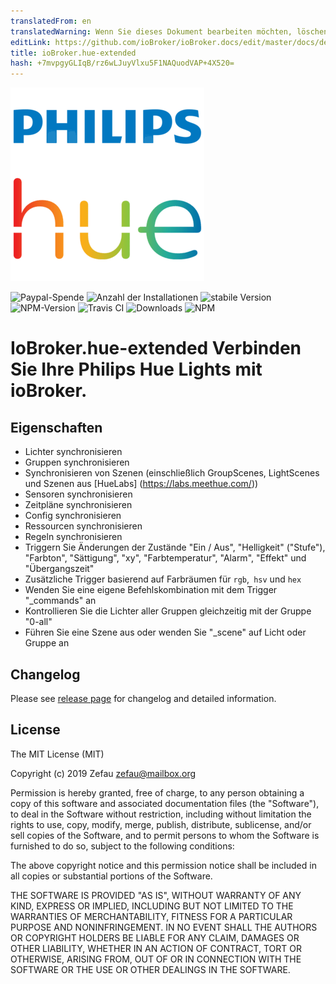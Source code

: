 ```yaml
---
translatedFrom: en
translatedWarning: Wenn Sie dieses Dokument bearbeiten möchten, löschen Sie bitte das Feld "translationsFrom". Andernfalls wird dieses Dokument automatisch erneut übersetzt
editLink: https://github.com/ioBroker/ioBroker.docs/edit/master/docs/de/adapterref/iobroker.hue-extended/README.md
title: ioBroker.hue-extended
hash: +7mvpgyGLIqB/rz6wLJuyVlxu5F1NAQuodVAP+4X520=
---
```

![Logo](../../../en/adapterref/iobroker.hue-extended/admin/hue-extended.png)

![Paypal-Spende](https://img.shields.io/badge/paypal-donate%20|%20spenden-blue.svg)
![Anzahl der Installationen](http://iobroker.live/badges/hue-extended-installed.svg)
![stabile Version](http://iobroker.live/badges/hue-extended-stable.svg)
![NPM-Version](http://img.shields.io/npm/v/iobroker.hue-extended.svg)
![Travis CI](https://travis-ci.org/Zefau/ioBroker.hue-extended.svg?branch=master)
![Downloads](https://img.shields.io/npm/dm/iobroker.hue-extended.svg)
![NPM](https://nodei.co/npm/iobroker.hue-extended.png?downloads=true)

# IoBroker.hue-extended Verbinden Sie Ihre Philips Hue Lights mit ioBroker.
## Eigenschaften
- Lichter synchronisieren
- Gruppen synchronisieren
- Synchronisieren von Szenen (einschließlich GroupScenes, LightScenes und Szenen aus [HueLabs] (https://labs.meethue.com/))
- Sensoren synchronisieren
- Zeitpläne synchronisieren
- Config synchronisieren
- Ressourcen synchronisieren
- Regeln synchronisieren
- Triggern Sie Änderungen der Zustände "Ein / Aus", "Helligkeit" ("Stufe"), "Farbton", "Sättigung", "xy", "Farbtemperatur", "Alarm", "Effekt" und "Übergangszeit"
- Zusätzliche Trigger basierend auf Farbräumen für `rgb`,` hsv` und `hex`
- Wenden Sie eine eigene Befehlskombination mit dem Trigger "_commands" an
- Kontrollieren Sie die Lichter aller Gruppen gleichzeitig mit der Gruppe "0-all"
- Führen Sie eine Szene aus oder wenden Sie "_scene" auf Licht oder Gruppe an

## Changelog

Please see [release page](https://github.com/Zefau/ioBroker.hue-extended/releases) for changelog and detailed information.

## License
The MIT License (MIT)

Copyright (c) 2019 Zefau <zefau@mailbox.org>

Permission is hereby granted, free of charge, to any person obtaining a copy
of this software and associated documentation files (the "Software"), to deal
in the Software without restriction, including without limitation the rights
to use, copy, modify, merge, publish, distribute, sublicense, and/or sell
copies of the Software, and to permit persons to whom the Software is
furnished to do so, subject to the following conditions:

The above copyright notice and this permission notice shall be included in
all copies or substantial portions of the Software.

THE SOFTWARE IS PROVIDED "AS IS", WITHOUT WARRANTY OF ANY KIND, EXPRESS OR
IMPLIED, INCLUDING BUT NOT LIMITED TO THE WARRANTIES OF MERCHANTABILITY,
FITNESS FOR A PARTICULAR PURPOSE AND NONINFRINGEMENT. IN NO EVENT SHALL THE
AUTHORS OR COPYRIGHT HOLDERS BE LIABLE FOR ANY CLAIM, DAMAGES OR OTHER
LIABILITY, WHETHER IN AN ACTION OF CONTRACT, TORT OR OTHERWISE, ARISING FROM,
OUT OF OR IN CONNECTION WITH THE SOFTWARE OR THE USE OR OTHER DEALINGS IN
THE SOFTWARE.